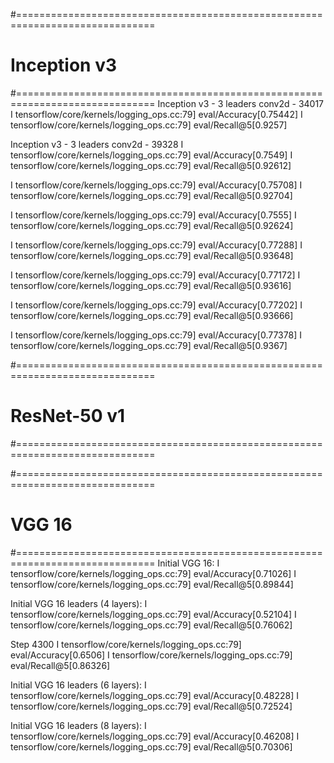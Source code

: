 #==============================================================================
# Inception v3
#==============================================================================
Inception v3 - 3 leaders conv2d - 34017
I tensorflow/core/kernels/logging_ops.cc:79] eval/Accuracy[0.75442]
I tensorflow/core/kernels/logging_ops.cc:79] eval/Recall@5[0.9257]

Inception v3 - 3 leaders conv2d - 39328
I tensorflow/core/kernels/logging_ops.cc:79] eval/Accuracy[0.7549]
I tensorflow/core/kernels/logging_ops.cc:79] eval/Recall@5[0.92612]

I tensorflow/core/kernels/logging_ops.cc:79] eval/Accuracy[0.75708]
I tensorflow/core/kernels/logging_ops.cc:79] eval/Recall@5[0.92704]

I tensorflow/core/kernels/logging_ops.cc:79] eval/Accuracy[0.7555]
I tensorflow/core/kernels/logging_ops.cc:79] eval/Recall@5[0.92624]


I tensorflow/core/kernels/logging_ops.cc:79] eval/Accuracy[0.77288]
I tensorflow/core/kernels/logging_ops.cc:79] eval/Recall@5[0.93648]

I tensorflow/core/kernels/logging_ops.cc:79] eval/Accuracy[0.77172]
I tensorflow/core/kernels/logging_ops.cc:79] eval/Recall@5[0.93616]

I tensorflow/core/kernels/logging_ops.cc:79] eval/Accuracy[0.77202]
I tensorflow/core/kernels/logging_ops.cc:79] eval/Recall@5[0.93666]

I tensorflow/core/kernels/logging_ops.cc:79] eval/Accuracy[0.77378]
I tensorflow/core/kernels/logging_ops.cc:79] eval/Recall@5[0.9367]

#==============================================================================
# ResNet-50 v1
#==============================================================================

#==============================================================================
# VGG 16
#==============================================================================
Initial VGG 16:
I tensorflow/core/kernels/logging_ops.cc:79] eval/Accuracy[0.71026]
I tensorflow/core/kernels/logging_ops.cc:79] eval/Recall@5[0.89844]

Initial VGG 16 leaders (4 layers):
I tensorflow/core/kernels/logging_ops.cc:79] eval/Accuracy[0.52104]
I tensorflow/core/kernels/logging_ops.cc:79] eval/Recall@5[0.76062]

Step 4300
I tensorflow/core/kernels/logging_ops.cc:79] eval/Accuracy[0.6506]
I tensorflow/core/kernels/logging_ops.cc:79] eval/Recall@5[0.86326]




Initial VGG 16 leaders (6 layers):
I tensorflow/core/kernels/logging_ops.cc:79] eval/Accuracy[0.48228]
I tensorflow/core/kernels/logging_ops.cc:79] eval/Recall@5[0.72524]

Initial VGG 16 leaders (8 layers):
I tensorflow/core/kernels/logging_ops.cc:79] eval/Accuracy[0.46208]
I tensorflow/core/kernels/logging_ops.cc:79] eval/Recall@5[0.70306]



